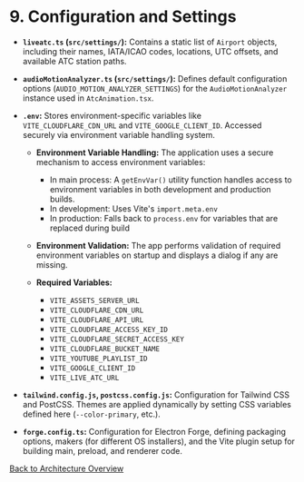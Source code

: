 # 9. Configuration and Settings

- **`liveatc.ts` (`src/settings/`):** Contains a static list of `Airport` objects, including their names, IATA/ICAO codes, locations, UTC offsets, and available ATC station paths.

- **`audioMotionAnalyzer.ts` (`src/settings/`):** Defines default configuration options (`AUDIO_MOTION_ANALYZER_SETTINGS`) for the `AudioMotionAnalyzer` instance used in `AtcAnimation.tsx`.

- **`.env`:** Stores environment-specific variables like `VITE_CLOUDFLARE_CDN_URL` and `VITE_GOOGLE_CLIENT_ID`. Accessed securely via environment variable handling system.

  - **Environment Variable Handling:** The application uses a secure mechanism to access environment variables:

    - In main process: A `getEnvVar()` utility function handles access to environment variables in both development and production builds.
    - In development: Uses Vite's `import.meta.env`
    - In production: Falls back to `process.env` for variables that are replaced during build

  - **Environment Validation:** The app performs validation of required environment variables on startup and displays a dialog if any are missing.
  - **Required Variables:**
    - `VITE_ASSETS_SERVER_URL`
    - `VITE_CLOUDFLARE_CDN_URL`
    - `VITE_CLOUDFLARE_API_URL`
    - `VITE_CLOUDFLARE_ACCESS_KEY_ID`
    - `VITE_CLOUDFLARE_SECRET_ACCESS_KEY`
    - `VITE_CLOUDFLARE_BUCKET_NAME`
    - `VITE_YOUTUBE_PLAYLIST_ID`
    - `VITE_GOOGLE_CLIENT_ID`
    - `VITE_LIVE_ATC_URL`

- **`tailwind.config.js`, `postcss.config.js`:** Configuration for Tailwind CSS and PostCSS. Themes are applied dynamically by setting CSS variables defined here (`--color-primary`, etc.).

- **`forge.config.ts`:** Configuration for Electron Forge, defining packaging options, makers (for different OS installers), and the Vite plugin setup for building main, preload, and renderer code.

[Back to Architecture Overview](./00-ARCHITECTURE-OVERVIEW.md)
